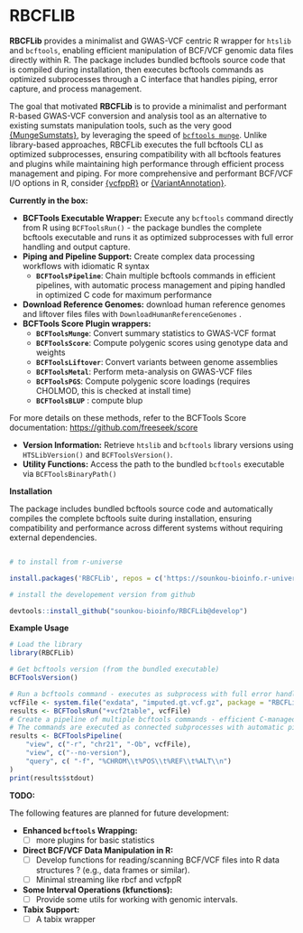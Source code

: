 # RBCFLIB

**RBCFLib** provides a minimalist and GWAS-VCF centric R wrapper for `htslib` and `bcftools`, enabling efficient manipulation of BCF/VCF genomic data files directly within R. The package includes bundled bcftools source code that is compiled during installation, then executes bcftools commands as optimized subprocesses through a C interface that handles piping, error capture, and process management.

The goal that motivated **RBCFLib** is to provide a minimalist and performant R-based GWAS-VCF conversion and analysis tool as an alternative to existing sumstats manipulation tools, such as the very good [{MungeSumstats}](https://github.com/Al-Murphy/MungeSumstats), by leveraging the speed of [`bcftools munge`](https://github.com/freeseek/score). Unlike library-based approaches, RBCFLib executes the full bcftools CLI as optimized subprocesses, ensuring compatibility with all bcftools features and plugins while maintaining high performance through efficient process management and piping. For more comprehensive and performant BCF/VCF I/O options in R, consider [{vcfppR}](https://github.com/Zilong-Li/vcfppR) or [{VariantAnnotation}](https://github.com/Bioconductor/VariantAnnotation).

**Currently in the box:**

-   **BCFTools Executable Wrapper:** Execute any `bcftools` command directly from R using `BCFToolsRun()` - the package bundles the complete bcftools executable and runs it as optimized subprocesses with full error handling and output capture.
-   **Piping and Pipeline Support:** Create complex data processing workflows with idiomatic R syntax
    -   **`BCFToolsPipeline`**: Chain multiple bcftools commands in efficient pipelines, with automatic process management and piping handled in optimized C code for maximum performance
-   **Download Reference Genomes:** download human reference genomes and liftover files files with `DownloadHumanReferenceGenomes` .
-   **BCFTools Score Plugin wrappers:**
    -   **`BCFToolsMunge`**: Convert summary statistics to GWAS-VCF format
    -   **`BCFToolsScore`**: Compute polygenic scores using genotype data and weights
    -   **`BCFToolsLiftover`**: Convert variants between genome assemblies
    -   **`BCFToolsMetal`**: Perform meta-analysis on GWAS-VCF files
    -   **`BCFToolsPGS`**: Compute polygenic score loadings (requires CHOLMOD, this is checked at install time)
    -   **`BCFToolsBLUP`** : compute blup

For more details on these methods, refer to the BCFTools Score documentation: https://github.com/freeseek/score

-   **Version Information:** Retrieve `htslib` and `bcftools` library versions using `HTSLibVersion()` and `BCFToolsVersion()`.
-   **Utility Functions:** Access the path to the bundled `bcftools` executable via `BCFToolsBinaryPath()`

**Installation**

The package includes bundled bcftools source code and automatically compiles the complete bcftools suite during installation, ensuring compatibility and performance across different systems without requiring external dependencies.

``` r

# to install from r-universe

install.packages('RBCFLib', repos = c('https://sounkou-bioinfo.r-universe.dev'))

# install the developement version from github

devtools::install_github("sounkou-bioinfo/RBCFLib@develop")
```

**Example Usage**

``` r
# Load the library
library(RBCFLib)

# Get bcftools version (from the bundled executable)
BCFToolsVersion()

# Run a bcftools command - executes as subprocess with full error handling
vcfFile <- system.file("exdata", "imputed.gt.vcf.gz", package = "RBCFLib")
results <- BCFToolsRun("+vcf2table", vcfFile)
# Create a pipeline of multiple bcftools commands - efficient C-managed piping
# The commands are executed as connected subprocesses with automatic pipe management
results <- BCFToolsPipeline(
    "view", c("-r", "chr21", "-Ob", vcfFile),
    "view", c("--no-version"),
    "query", c( "-f", "%CHROM\\t%POS\\t%REF\\t%ALT\\n")
)
print(results$stdout)
```

**TODO:**

The following features are planned for future development:

-   **Enhanced `bcftools` Wrapping:**
    -   [ ] more plugins for basic statistics
-   **Direct BCF/VCF Data Manipulation in R:**
    -   [ ] Develop functions for reading/scanning BCF/VCF files into R data structures ? (e.g., data frames or similar).
    -   [ ] Minimal streaming like rbcf and vcfppR
-   **Some Interval Operations (kfunctions):**
    -   [ ] Provide some utils for working with genomic intervals.
-   **Tabix Support:**
    -   [ ] A tabix wrapper